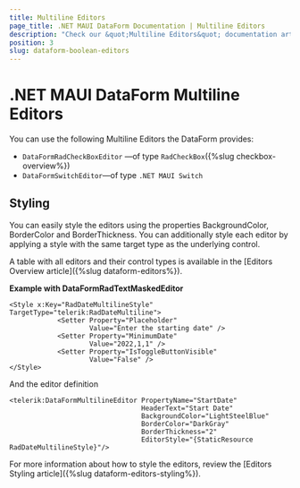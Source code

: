 ```yaml
---
title: Multiline Editors
page_title: .NET MAUI DataForm Documentation | Multiline Editors
description: "Check our &quot;Multiline Editors&quot; documentation article for Telerik DataForm for .NET MAUI control."
position: 3
slug: dataform-boolean-editors
---
```


# .NET MAUI DataForm Multiline Editors

You can use the following Multiline Editors the DataForm provides:

* `DataFormRadCheckBoxEditor` &mdash;of type `RadCheckBox`({%slug checkbox-overview%})
* `DataFormSwitchEditor`&mdash;of type `.NET MAUI Switch`


## Styling 

You can easily style the editors using the properties BackgroundColor, BorderColor and BorderThickness. You can additionally style each editor by applying a style with the same target type as the underlying control.

A table with all editors and their control types is available in the [Editors Overview article]({%slug dataform-editors%}).

**Example with DataFormRadTextMaskedEditor**

```XAML
<Style x:Key="RadDateMultilineStyle" TargetType="telerik:RadDateMultiline">
            <Setter Property="Placeholder"
                    Value="Enter the starting date" />
            <Setter Property="MinimumDate"
                    Value="2022,1,1" />
            <Setter Property="IsToggleButtonVisible"
                    Value="False" />
</Style>
```

And the editor definition

```XAML
<telerik:DataFormMultilineEditor PropertyName="StartDate"
                                 HeaderText="Start Date"
                                 BackgroundColor="LightSteelBlue"
                                 BorderColor="DarkGray"
                                 BorderThickness="2"
                                 EditorStyle="{StaticResource RadDateMultilineStyle}"/>
```
For more information about how to style the editors, review the [Editors Styling article]({%slug dataform-editors-styling%}).